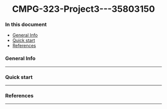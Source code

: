 <div id="header" align="center">
  <h1>CMPG-323-Project3---35803150</h1>
</div>

### In this document
- [General Info](#general-info)
- [Quick start](#quick-start)
- [References](#references)


### General Info
***

### Quick start
***

### References
***
